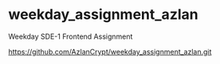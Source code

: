 # weekday_assignment_azlan
Weekday SDE-1 Frontend Assignment

https://github.com/AzlanCrypt/weekday_assignment_azlan.git
